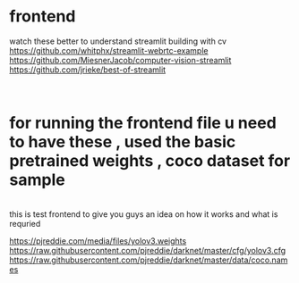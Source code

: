 # frontend
watch these better to understand streamlit building with cv <br> 
https://github.com/whitphx/streamlit-webrtc-example <br> 
https://github.com/MiesnerJacob/computer-vision-streamlit <br>
https://github.com/jrieke/best-of-streamlit <br>

<br> 

# for running the frontend  file u need to have these , used the basic pretrained weights , coco dataset  for sample 
<br> 
this is test frontend to give you guys an idea on how it works and what is requried 
<br>

https://pjreddie.com/media/files/yolov3.weights <br>
https://raw.githubusercontent.com/pjreddie/darknet/master/cfg/yolov3.cfg <br>
https://raw.githubusercontent.com/pjreddie/darknet/master/data/coco.names <br>

